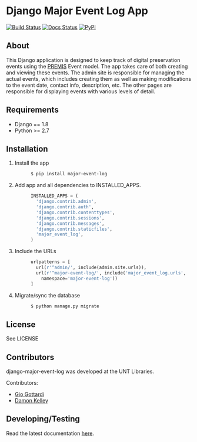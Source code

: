 Django Major Event Log App
============================================================

[![Build Status](https://travis-ci.org/unt-libraries/django-major-event-log.svg?branch=master)](https://travis-ci.org/unt-libraries/django-major-event-log)
[![Docs Status](https://img.shields.io/badge/docs-latest-blue.svg)](https://django-major-event-log.readthedocs.org)
[![PyPI](https://img.shields.io/pypi/v/django-major-event-log.svg)](https://pypi.python.org/pypi/django-major-event-log)

About
--------------------------

This Django application is designed to keep track of digital preservation events using the
[PREMIS](http://www.loc.gov/standards/premis/schemas.html) Event model. The app
takes care of both creating and viewing these events. The admin site is responsible
for managing the actual events, which includes creating them as well as making modifications
to the event date, contact info, description, etc. The other pages are responsible for
displaying events with various levels of detail.


Requirements
--------------------------

- Django == 1.8
- Python >= 2.7


Installation
--------------------------

1.  Install the app
    ```sh
          $ pip install major-event-log
    ```

2.  Add app and all dependencies to INSTALLED_APPS.
    ```python
          INSTALLED_APPS = (
            'django.contrib.admin',
            'django.contrib.auth',
            'django.contrib.contenttypes',
            'django.contrib.sessions',
            'django.contrib.messages',
            'django.contrib.staticfiles',
            'major_event_log',
          )
    ```

3.  Include the URLs
    ```python
          urlpatterns = [
            url(r'^admin/', include(admin.site.urls)),
            url(r'^major-event-log/', include('major_event_log.urls',
              namespace='major-event-log'))
          ]
    ```

4.  Migrate/sync the database
    ```sh
          $ python manage.py migrate
    ```


License
-------------------------

See LICENSE


Contributors
-------------------------

django-major-event-log was developed at the UNT Libraries.

Contributors:

* [Gio Gottardi](https://github.com/somexpert)
* [Damon Kelley](https://github.com/damonkelley)


Developing/Testing
------------------

Read the latest documentation [here](http://django-major-event-log.readthedocs.org/en/latest/developing.html).
